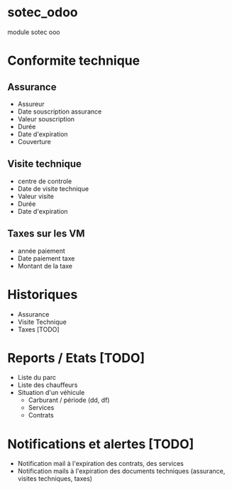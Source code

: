 # sotec_odoo
module sotec ooo

# Conformite technique
## Assurance
- Assureur
- Date souscription assurance
- Valeur souscription
- Durée 
- Date d'expiration
- Couverture

## Visite technique
- centre de controle
- Date de visite technique
- Valeur visite
- Durée 
- Date d'expiration

## Taxes sur les VM
- année paiement
- Date paiement taxe
- Montant de la taxe

# Historiques
- Assurance
- Visite Technique
- Taxes [TODO]

# Reports / Etats [TODO]
 - Liste du parc
 - Liste des chauffeurs
 - Situation d'un véhicule
    * Carburant / période (dd, df)
    * Services 
    * Contrats

# Notifications et alertes [TODO]
- Notification mail à l'expiration des contrats, des services
- Notification mails à l'expiration des documents techniques (assurance, visites techniques, taxes)




